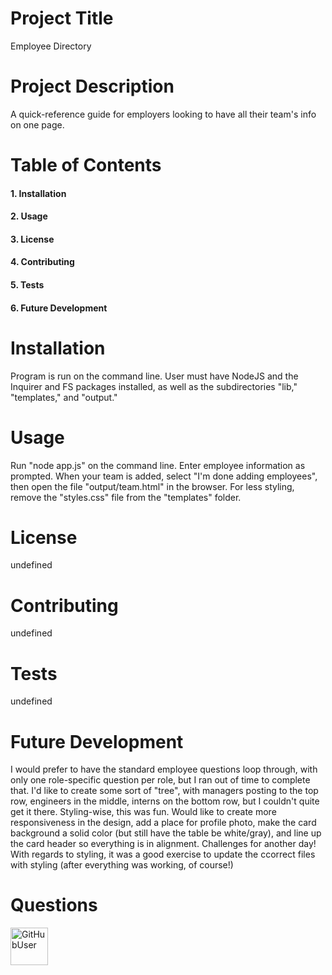 
# Project Title
Employee Directory

# Project Description
A quick-reference guide for employers looking to have all their team's info on one page.

# Table of Contents

  #### 1. Installation
  #### 2. Usage
  #### 3. License
  #### 4. Contributing
  #### 5. Tests
  #### 6. Future Development

# Installation
Program is run on the command line. User must have NodeJS and the Inquirer and FS packages installed, as well as the subdirectories "lib," "templates," and "output."

# Usage
Run "node app.js" on the command line. Enter employee information as prompted. When your team is added, select "I'm done adding employees", then open the file "output/team.html" in the browser. For less styling, remove the "styles.css" file from the "templates" folder.

# License
undefined

# Contributing
undefined

# Tests
undefined

# Future Development
I would prefer to have the standard employee questions loop through, with only one role-specific question per role, but I ran out of time to complete that. I'd like to create some sort of "tree", with managers posting to the top row, engineers in the middle, interns on the bottom row, but I couldn't quite get it there. Styling-wise, this was fun. Would like to create more responsiveness in the design, add a place for profile photo, make the card background a solid color (but still have the table be white/gray), and line up the card header so everything is in alignment. Challenges for another day! With regards to styling, it was a good exercise to update the ccorrect files with styling (after everything was working, of course!)

# Questions
<img src="https://avatars2.githubusercontent.com/u/60320896?v=4" alt= "GitHubUser" width="60" height="60" />

